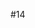 <!--
 * @Author: miao yu
 * @Date: 2020-02-25 08:40:45
 * @LastEditors: miao yu
 * @LastEditTime: 2020-02-25 09:45:32
 * @Description: 
 -->
#14